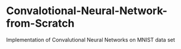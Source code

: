 # Convalotional-Neural-Network-from-Scratch
Implementation of Convalutional Neural Networks on MNIST data set 
